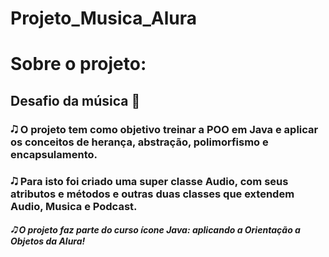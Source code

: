 # Projeto_Musica_Alura
# Sobre o projeto: 

## Desafio da música 🎼

### 🎝 O projeto tem como objetivo treinar a POO em Java e aplicar os conceitos de herança, abstração, polimorfismo e encapsulamento.
### 🎝 Para isto foi criado uma super classe Audio, com seus atributos e métodos e outras duas classes que extendem Audio, Musica e Podcast.

##### 🎝 O projeto faz parte do curso ícone Java: aplicando a Orientação a Objetos da Alura!
